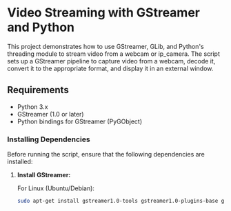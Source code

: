# Video Streaming with GStreamer and Python

This project demonstrates how to use GStreamer, GLib, and Python's threading module to stream video from a webcam or ip_camera. The script sets up a GStreamer pipeline to capture video from a webcam, decode it, convert it to the appropriate format, and display it in an external window.

## Requirements

- Python 3.x
- GStreamer (1.0 or later)
- Python bindings for GStreamer (PyGObject)

### Installing Dependencies

Before running the script, ensure that the following dependencies are installed:

1. **Install GStreamer:**

   For Linux (Ubuntu/Debian):
   ```bash
   sudo apt-get install gstreamer1.0-tools gstreamer1.0-plugins-base gstreamer1.0-plugins-good gstreamer1.0-plugins-bad gstreamer1.0-libav